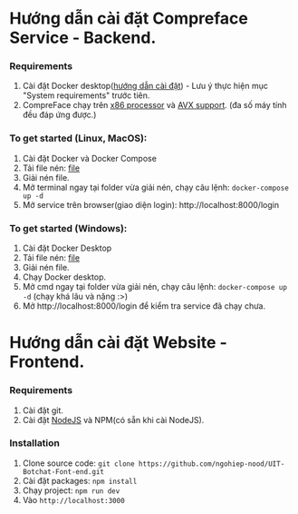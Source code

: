# Hướng dẫn cài đặt Compreface Service - Backend.

### Requirements

1. Cài đặt Docker desktop([hướng dẫn cài đặt](https://docs.docker.com/desktop/install/windows-install/)) - Lưu ý thực hiện mục "System requirements" trước tiên.
2. CompreFace chạy trên [x86 processor](https://en.wikipedia.org/wiki/X86) và [AVX support](https://en.wikipedia.org/wiki/Advanced_Vector_Extensions). (đa số máy tính đều đáp ứng được.)

### To get started (Linux, MacOS):

1. Cài đặt Docker và Docker Compose
2. Tải file nén: [file](https://github.com/exadel-inc/CompreFace/releases/download/v1.0.1/CompreFace_1.0.1.zip)
3. Giải nén file.
4. Mở terminal ngay tại folder vừa giải nén, chạy câu lệnh: `docker-compose up -d`
5. Mở service trên browser(giao diện login): http://localhost:8000/login

### To get started (Windows):

1. Cài đặt Docker Desktop
2. Tải file nén: [file](https://github.com/exadel-inc/CompreFace/releases/download/v1.0.1/CompreFace_1.0.1.zip)
3. Giải nén file.
4. Chạy Docker desktop.
5. Mở cmd ngay tại folder vừa giải nén, chạy câu lệnh: `docker-compose up -d` (chạy khá lâu và nặng :>)
8. Mở http://localhost:8000/login để kiểm tra service đã chạy chưa.

# Hướng dẫn cài đặt Website  - Frontend.

### Requirements

1. Cài đặt git.
2. Cài đặt [NodeJS](https://nodejs.org/en/) và NPM(có sẵn khi cài NodeJS).

### Installation

1. Clone source code: `git clone https://github.com/ngohiep-nood/UIT-Botchat-Font-end.git`
2. Cài đặt packages: `npm install`
3. Chạy project: `npm run dev`
4. Vào `http://localhost:3000`